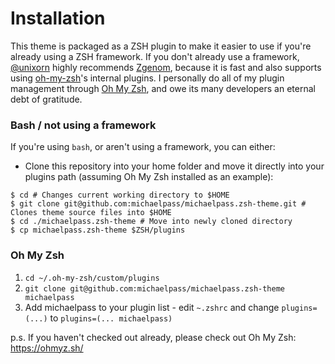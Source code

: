 # Installation


This theme is packaged as a ZSH plugin to make it easier to use if you're already using a ZSH framework. If you don't already use a framework, [@unixorn](https://github.com/unixorn) highly recommends [Zgenom](https://github.com/jandamm/zgenom), because it is fast and also supports using [oh-my-zsh](https://github.com/robbyrussell/oh-my-zsh)'s internal plugins. I personally do all of my plugin management through [Oh My Zsh](https://ohmyz.sh/), and owe its many developers an eternal debt of gratitude.

### Bash / not using a framework

If you're using `bash`, or aren't using a framework, you can either:

* Clone this repository into your home folder and move it directly into your plugins path (assuming Oh My Zsh installed as an example):

```
$ cd # Changes current working directory to $HOME
$ git clone git@github.com:michaelpass/michaelpass.zsh-theme.git # Clones theme source files into $HOME
$ cd ./michaelpass.zsh-theme # Move into newly cloned directory
$ cp michaelpass.zsh-theme $ZSH/plugins
```

### Oh My Zsh
1. `cd ~/.oh-my-zsh/custom/plugins`
2. `git clone git@github.com:michaelpass/michaelpass.zsh-theme michaelpass`
3. Add michaelpass to your plugin list - edit `~.zshrc` and change `plugins=(...)` to `plugins=(... michaelpass)`

p.s. If you haven't checked out already, please check out Oh My Zsh:
https://ohmyz.sh/
